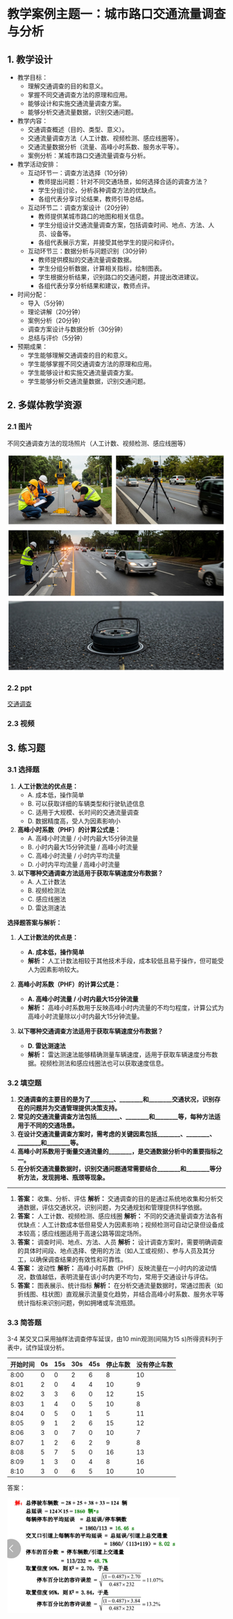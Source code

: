 # **教学案例主题一：城市路口交通流量调查与分析**

## **1. 教学设计**

- 教学目标：
  - 理解交通调查的目的和意义。
  - 掌握不同交通调查方法的原理和应用。
  - 能够设计和实施交通流量调查方案。
  - 能够分析交通流量数据，识别交通问题。
- 教学内容：
  - 交通调查概述（目的、类型、意义）。
  - 交通流量调查方法（人工计数、视频检测、感应线圈等）。
  - 交通流量数据分析（流量、高峰小时系数、服务水平等）。
  - 案例分析：某城市路口交通流量调查与分析。
- 教学活动安排：
  - 互动环节一：调查方法选择（10分钟）
    - 教师提出问题：针对不同交通场景，如何选择合适的调查方法？
    - 学生分组讨论，分析各种调查方法的优缺点。
    - 各组代表分享讨论结果，教师引导总结。
  - 互动环节二：调查方案设计（20分钟）
    - 教师提供某城市路口的地图和相关信息。
    - 学生分组设计交通流量调查方案，包括调查时间、地点、方法、人员、设备等。
    - 各组代表展示方案，并接受其他学生的提问和评价。
  - 互动环节三：数据分析与问题识别（30分钟）
    - 教师提供模拟的交通流量调查数据。
    - 学生分组分析数据，计算相关指标，绘制图表。
    - 学生根据分析结果，识别路口的交通问题，并提出改进建议。
    - 各组代表分享分析结果和建议，教师点评。
- 时间分配：
  - 导入（5分钟）
  - 理论讲解（20分钟）
  - 案例分析（20分钟）
  - 调查方案设计与数据分析（30分钟）
  - 总结与评价（5分钟）
- 预期成果：
  - 学生能够理解交通调查的目的和意义。
  - 学生能够掌握不同交通调查方法的原理和应用。
  - 学生能够设计和实施交通流量调查方案。
  - 学生能够分析交通流量数据，识别交通问题。

## **2. 多媒体教学资源**

### 2.1 图片

不同交通调查方法的现场照片（人工计数、视频检测、感应线圈等）

<img src="img/01.jpg" alt="image-20250324211824073" style="zoom:50%;" />





### 2.2 ppt

[交通调查](ppt/第3章交通调查.ppt)



### 2.3 视频





## **3. 练习题**

### **3.1 选择题**

1. **人工计数法的优点是：**
   - A. 成本低，操作简单
   - B. 可以获取详细的车辆类型和行驶轨迹信息
   - C. 适用于大规模、长时间的交通流量调查
   - D. 数据精度高，受人为因素影响小
2. **高峰小时系数（PHF）的计算公式是：**
   - A. 高峰小时流量 / 小时内最大15分钟流量
   - B. 小时内最大15分钟流量 / 高峰小时流量
   - C. 高峰小时流量 / 小时内平均流量
   - D. 小时内平均流量 / 高峰小时流量
3. **以下哪种交通调查方法适用于获取车辆速度分布数据？**
   - A. 人工计数法
   - B. 视频检测法
   - C. 感应线圈法
   - D. 雷达测速法

**选择题答案与解析：**

1. **人工计数法的优点是：**

   - **A. 成本低，操作简单**
   - **解析：** 人工计数法相较于其他技术手段，成本较低且易于操作，但可能受人为因素影响较大。

2. **高峰小时系数（PHF）的计算公式是：**

   - **A. 高峰小时流量 / 小时内最大15分钟流量**
   - **解析：** 高峰小时系数用于反映高峰小时内流量的不均匀程度，计算公式为高峰小时流量除以小时内最大15分钟流量。

3. **以下哪种交通调查方法适用于获取车辆速度分布数据？**

   - **D. 雷达测速法**
   - **解析：** 雷达测速法能够精确测量车辆速度，适用于获取车辆速度分布数据。视频检测法和感应线圈法也可以获取速度信息。

   

### 3.2 填空题

1. **交通调查的主要目的是为了________、________和________交通状况，识别存在的问题并为交通管理提供决策支持。**
2. **常见的交通流量调查方法包括________、________和________等，每种方法适用于不同的交通场景。**
3. **在设计交通流量调查方案时，需考虑的关键因素包括________、________、________和________等。**
4. **高峰小时系数用于衡量交通流量的________，是交通数据分析中的重要指标之一。**
5. **在分析交通流量数据时，识别交通问题通常需要结合________和________等分析方法，发现拥堵、瓶颈等现象。**



------



1. **答案：** 收集、分析、评估
    **解析：** 交通调查的目的是通过系统地收集和分析交通数据，评估交通状况，识别问题，为交通规划和管理提供科学依据。
2. **答案：** 人工计数、视频检测、感应线圈
    **解析：** 不同的交通流量调查方法各有优缺点：人工计数成本低但易受人为因素影响；视频检测可自动记录但设备成本较高；感应线圈适用于高速公路等固定场所。
3. **答案：** 调查时间、地点、方法、人员
    **解析：** 设计调查方案时，需要明确调查的具体时间段、地点选择、使用的方法（如人工或视频）、参与人员及其分工，以确保调查结果的有效性和可靠性。
4. **答案：** 波动性
    **解析：** 高峰小时系数（PHF）反映流量在一小时内的波动情况，数值越低，表明流量在该小时内更不均匀，常用于交通设计与评估。
5. **答案：** 图表展示、统计指标
    **解析：** 在分析交通流量数据时，常通过图表（如折线图、柱状图）直观展示流量变化趋势，并结合高峰小时系数、服务水平等统计指标来识别问题，例如拥堵或车流瓶颈。

### 3.3 简答题

3-4 某交叉口采用抽样法调查停车延误，由10 min观测(间隔为15 s)所得资料列于表中，试作延误分析。       

| 开始时间 | 0s   | 15s  | 30s  | 45s  | 停止车数 | 没有停止车数 |
| -------- | ---- | ---- | ---- | ---- | -------- | ------------ |
| 8:00     | 0    | 0    | 2    | 6    | 8        | 10           |
| 8:01     | 2    | 0    | 4    | 4    | 10       | 9            |
| 8:02     | 3    | 3    | 6    | 0    | 12       | 15           |
| 8:03     | 1    | 4    | 0    | 5    | 10       | 8            |
| 8:04     | 0    | 5    | 0    | 1    | 5        | 11           |
| 8:05     | 9    | 1    | 2    | 6    | 15       | 12           |
| 8:06     | 3    | 0    | 7    | 0    | 10       | 7            |
| 8:07     | 1    | 2    | 6    | 2    | 9        | 8            |
| 8:08     | 5    | 7    | 5    | 0    | 16       | 13           |
| 8:09     | 1    | 3    | 0    | 4    | 8        | 16           |
| 8:10     | 3    | 0    | 6    | 5    | 10       | 10           |

答案：

<img src="img\04.png" alt="image-20250324225837232" style="zoom:67%;" />

